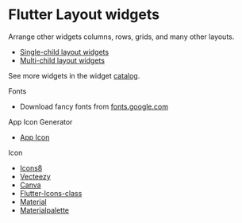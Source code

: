 # Flutter Layout widgets
Arrange other widgets columns, rows, grids, and many other layouts.

* [Single-child layout widgets](https://flutter.dev/docs/development/ui/widgets/layout#Single-child%20layout%20widgets)
* [Multi-child layout widgets](https://flutter.dev/docs/development/ui/widgets/layout#Multi-child%20layout%20widgets)

See more widgets in the widget [catalog](https://flutter.dev/docs/development/ui/widgets).

Fonts
* Download fancy fonts from [fonts.google.com](https://fonts.google.com/)

App Icon Generator
* [App Icon](https://appicon.co/)

Icon
* [Icons8](https://icons8.com/)
* [Vecteezy](https://www.vecteezy.com/)
* [Canva](https://www.canva.com/)
* [Flutter-Icons-class](https://api.flutter.dev/flutter/material/Icons-class.html)
* [Material](https://material.io/resources/icons/?style=baseline)
* [Materialpalette](https://www.materialpalette.com/icons)
